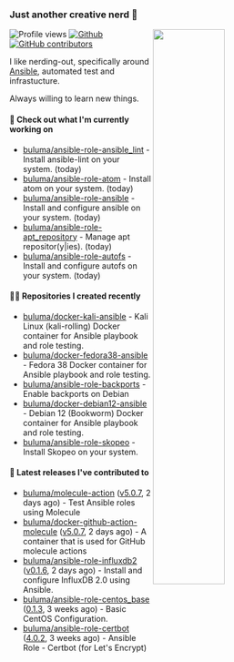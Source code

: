 ### Just another creative nerd 👋


![Profile views](https://gpvc.arturio.dev/buluma) <a href="https://gitstats.me/buluma">
  <img align="right" src="https://github-readme-stats.vercel.app/api?username=buluma&theme=gotham&show_icons=true" width="50%"/>
</a>
[![Github](https://img.shields.io/badge/-buluma-black?style=flat&labelColor=black&logo=github&logoColor=white&include_all_commits=true&count_private=true)](https://gitstats.me/buluma)
[![GitHub contributors](https://img.shields.io/github/contributors/buluma/badges.svg)](https://GitHub.com/buluma/badges/graphs/contributors/)

I like nerding-out, specifically around [Ansible](https://github.com/ansible/ansible), automated test and infrastucture.

Always willing to learn new things.

#### 👷 Check out what I'm currently working on

- [buluma/ansible-role-ansible_lint](https://github.com/buluma/ansible-role-ansible_lint) - Install ansible-lint on your system. (today)
- [buluma/ansible-role-atom](https://github.com/buluma/ansible-role-atom) - Install atom on your system. (today)
- [buluma/ansible-role-ansible](https://github.com/buluma/ansible-role-ansible) - Install and configure ansible on your system. (today)
- [buluma/ansible-role-apt_repository](https://github.com/buluma/ansible-role-apt_repository) - Manage apt repositor(y|ies). (today)
- [buluma/ansible-role-autofs](https://github.com/buluma/ansible-role-autofs) - Install and configure autofs on your system. (today)

#### 👨‍💻 Repositories I created recently

- [buluma/docker-kali-ansible](https://github.com/buluma/docker-kali-ansible) - Kali Linux (kali-rolling) Docker container for Ansible playbook and role testing. 
- [buluma/docker-fedora38-ansible](https://github.com/buluma/docker-fedora38-ansible) - Fedora 38 Docker container for Ansible playbook and role testing.
- [buluma/ansible-role-backports](https://github.com/buluma/ansible-role-backports) - Enable backports on Debian
- [buluma/docker-debian12-ansible](https://github.com/buluma/docker-debian12-ansible) - Debian 12 (Bookworm) Docker container for Ansible playbook and role testing.
- [buluma/ansible-role-skopeo](https://github.com/buluma/ansible-role-skopeo) - Install Skopeo on your system.

#### 🚀 Latest releases I've contributed to

- [buluma/molecule-action](https://github.com/buluma/molecule-action) ([v5.0.7](https://github.com/buluma/molecule-action/releases/tag/v5.0.7), 2 days ago) - Test Ansible roles using Molecule
- [buluma/docker-github-action-molecule](https://github.com/buluma/docker-github-action-molecule) ([v5.0.7](https://github.com/buluma/docker-github-action-molecule/releases/tag/v5.0.7), 2 days ago) - A container that is used for GitHub molecule actions
- [buluma/ansible-role-influxdb2](https://github.com/buluma/ansible-role-influxdb2) ([v0.1.6](https://github.com/buluma/ansible-role-influxdb2/releases/tag/v0.1.6), 2 days ago) - Install and configure InfluxDB 2.0 using Ansible.
- [buluma/ansible-role-centos_base](https://github.com/buluma/ansible-role-centos_base) ([0.1.3](https://github.com/buluma/ansible-role-centos_base/releases/tag/0.1.3), 3 weeks ago) - Basic CentOS Configuration.
- [buluma/ansible-role-certbot](https://github.com/buluma/ansible-role-certbot) ([4.0.2](https://github.com/buluma/ansible-role-certbot/releases/tag/4.0.2), 3 weeks ago) - Ansible Role - Certbot (for Let&#39;s Encrypt)


